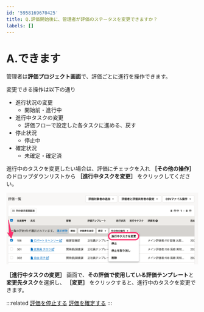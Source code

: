 ```yaml
---
id: '5958169670425'
title: Q.評価開始後に、管理者が評価のステータスを変更できますか？
labels: []
---
```

# A.できます

管理者は**評価プロジェクト画面**で、評価ごとに進行を操作できます。

変更できる操作は以下の通り

- 進行状況の変更
    - 開始前・進行中
- 進行中タスクの変更
    - 評価フローで設定した各タスクに進める、戻す
- 停止状況
    - 停止中
- 確定状況
    - 未確定・確定済

進行中のタスクを変更したい場合は、評価にチェックを入れ **［その他の操作］** のドロップダウンリストから **［進行中タスクを変更］** をクリックしてください。

![進行中のタスクを変更ボタン](./SmartHR_____.png)

 **［進行中タスクの変更］** 画面で、**その評価で使用している評価テンプレート**と**変更先タスク**を選択し、 **［変更］** をクリックすると、進行中のタスクを変更できます。

:::related
[評価を停止する](https://knowledge.smarthr.jp/hc/ja/articles/4550865934873)
[評価を確定する](https://knowledge.smarthr.jp/hc/ja/articles/4407450170905)
:::
